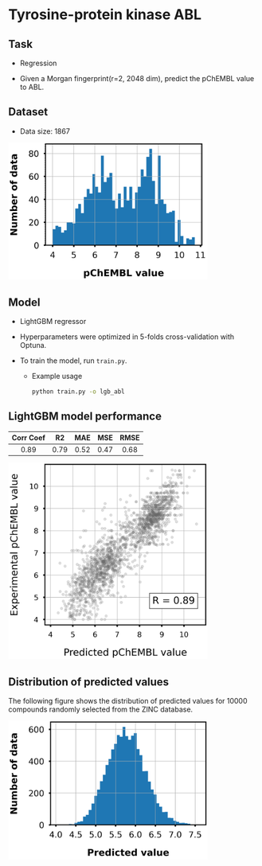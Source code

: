 # Tyrosine-protein kinase ABL

## Task

- Regression

- Given a Morgan fingerprint(r=2, 2048 dim), predict the pChEMBL value to ABL.

## Dataset

- Data size: 1867

<div align="left">
    <img src="img/data_distribution.png" width="400">
</div>

## Model

- LightGBM regressor

- Hyperparameters were optimized in 5-folds cross-validation with Optuna.

- To train the model, run `train.py`.
    - Example usage
        ```bash
        python train.py -o lgb_abl
        ```

## LightGBM model performance

|Corr Coef|R2|MAE|MSE|RMSE|
|:----:|:----:|:----:|:----:|:----:|
|0.89|0.79|0.52|0.47|0.68|

<div align="left">
      <img src="img/scatter_plot.png" width="400">
</div>

## Distribution of predicted values

The following figure shows the distribution of predicted values for 10000 compounds randomly selected from the ZINC database.

<div align="left">
    <img src="img/pred_distribution.png" width="400">
</div>
